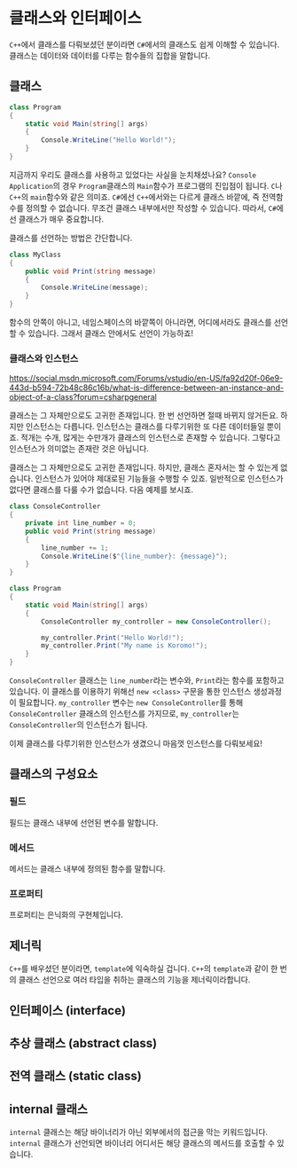 # 클래스와 인터페이스

`C++`에서 클래스를 다뤄보셨던 분이라면 `C#`에서의 클래스도 쉽게 이해할 수 있습니다.
클래스는 데이터와 데이터를 다루는 함수들의 집합을 말합니다.

## 클래스

``` csharp
class Program
{
    static void Main(string[] args)
    {
        Console.WriteLine("Hello World!");
    }
}
```

지금까지 우리도 클래스를 사용하고 있었다는 사실을 눈치채셨나요?
`Console Application`의 경우 `Program`클래스의 `Main`함수가 프로그램의 진입점이 됩니다.
`C`나 `C++`의 `main`함수와 같은 의미죠.
`C#`에선 `C++`에서와는 다르게 클래스 바깥에, 즉 전역함수를 정의할 수 없습니다.
무조건 클래스 내부에서만 작성할 수 있습니다.
따라서, `C#`에선 클래스가 매우 중요합니다.

클래스를 선언하는 방법은 간단합니다.

``` csharp
class MyClass
{
    public void Print(string message)
    {
        Console.WriteLine(message);
    }
}
```

함수의 안쪽이 아니고, 네임스페이스의 바깥쪽이 아니라면, 어디에서라도 클래스를 선언할 수 있습니다.
그래서 클래스 안에서도 선언이 가능하죠!

### 클래스와 인스턴스

https://social.msdn.microsoft.com/Forums/vstudio/en-US/fa92d20f-06e9-443d-b594-72b48c86c16b/what-is-difference-between-an-instance-and-object-of-a-class?forum=csharpgeneral

클래스는 그 자체만으로도 고귀한 존재입니다. 한 번 선언하면 절때 바뀌지 않거든요.
하지만 인스턴스는 다릅니다. 인스턴스는 클래스를 다루기위한 또 다른 데이터들일 뿐이죠.
적개는 수개, 많게는 수만개가 클래스의 인스턴스로 존재할 수 있습니다.
그렇다고 인스턴스가 의미없는 존재란 것은 아닙니다.

클래스는 그 자체만으로도 고귀한 존재입니다. 하지만, 클래스 혼자서는 할 수 있는게 없습니다.
인스턴스가 있어야 제대로된 기능들을 수행할 수 있죠.
일반적으로 인스턴스가 없다면 클래스를 다룰 수가 없습니다.
다음 예제를 보시죠.

``` csharp
class ConsoleController
{
    private int line_number = 0;
    public void Print(string message)
    {
        line_number += 1;
        Console.WriteLine($"{line_number}: {message}");
    }
}

class Program
{
    static void Main(string[] args)
    {
        ConsoleController my_controller = new ConsoleController();

        my_controller.Print("Hello World!");
        my_controller.Print("My name is Koromo!");
    }
}
```

`ConsoleController` 클래스는 `line_number`라는 변수와, `Print`라는 함수를 포함하고 있습니다.
이 클래스를 이용하기 위해선 `new <class>` 구문을 통한 인스턴스 생성과정이 필요합니다.
`my_controller` 변수는 `new ConsoleController`를 통해 `ConsoleController` 클래스의 인스턴스를 가지므로, `my_controller`는 `ConsoleController`의 인스턴스가 됩니다.

이제 클래스를 다루기위한 인스턴스가 생겼으니 마음껏 인스턴스를 다뤄보세요!

## 클래스의 구성요소

### 필드

필드는 클래스 내부에 선언된 변수를 말합니다.

### 메서드

메서드는 클래스 내부에 정의된 함수를 말합니다.

### 프로퍼티

프로퍼티는 은닉화의 구현체입니다.

## 제너릭

`C++`를 배우셨던 분이라면, `template`에 익숙하실 겁니다.
`C++`의 `template`과 같이 한 번의 클래스 선언으로 여러 타입을 취하는 클래스의 기능을 제너릭이라합니다.

## 인터페이스 (interface)

## 추상 클래스 (abstract class)

## 전역 클래스 (static class)



## internal 클래스

`internal` 클래스는 해당 바이너리가 아닌 외부에서의 접근을 막는 키워드입니다.
`internal` 클래스가 선언되면 바이너리 어디서든 해당 클래스의 메서드를 호출할 수 있습니다.